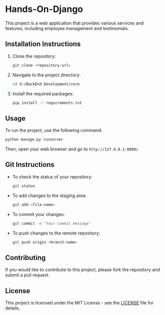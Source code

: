 # Hands-On-Django
This project is a web application that provides various services and features, including employee management and testimonials.

## Installation Instructions
1. Clone the repository:
   ```bash
   git clone <repository-url>
   ```
2. Navigate to the project directory:
   ```bash
   cd d:/BackEnd Development/core
   ```
3. Install the required packages:
   ```bash
   pip install -r requirements.txt
   ```

## Usage
To run the project, use the following command:
```bash
python manage.py runserver
```
Then, open your web browser and go to `http://127.0.0.1:8000/`.

## Git Instructions
- To check the status of your repository:
  ```bash
  git status
  ```
- To add changes to the staging area:
  ```bash
  git add <file-name>
  ```
- To commit your changes:
  ```bash
  git commit -m "Your commit message"
  ```
- To push changes to the remote repository:
  ```bash
  git push origin <branch-name>
  ```

## Contributing
If you would like to contribute to this project, please fork the repository and submit a pull request.

## License
This project is licensed under the MIT License - see the [LICENSE](LICENSE) file for details.
